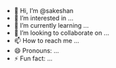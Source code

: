 - 👋 Hi, I’m @sakeshan
- 👀 I’m interested in ...
- 🌱 I’m currently learning ...
- 💞️ I’m looking to collaborate on ...
- 📫 How to reach me ...
- 😄 Pronouns: ...
- ⚡ Fun fact: ...

<!---
sakeshan/sakeshan is a ✨ special ✨ repository because its `README.md` (this file) appears on your GitHub profile.
You can click the Preview link to take a look at your changes.
--->
